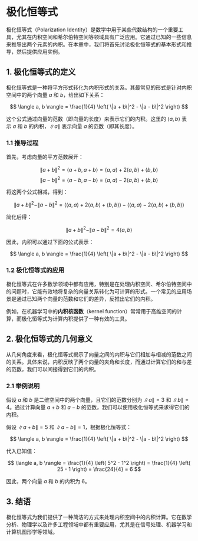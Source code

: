 # 极化恒等式

极化恒等式（Polarization Identity）是数学中用于某些代数结构的一个重要工具，尤其在内积空间和希尔伯特空间等领域具有广泛应用。它通过已知的一些信息来推导出两个元素的内积。在本章中，我们将首先讨论极化恒等式的基本形式和推导，然后提供应用实例。

## 1. 极化恒等式的定义

极化恒等式是一种将平方形式转化为内积形式的关系。其最常见的形式是针对内积空间中的两个向量 $a$ 和 $b$，给出如下关系：

$$
\langle a, b \rangle = \frac{1}{4} \left( \|a + b\|^2 - \|a - b\|^2 \right)
$$

这个公式通过向量的范数（即向量的长度）来表示它们的内积。这里的 $\langle a, b \rangle$ 表示 $a$ 和 $b$ 的内积，$\|a\|$ 表示向量 $a$ 的范数（即其长度）。

### 1.1 推导过程

首先，考虑向量的平方范数展开：

$$
\| a + b \|^2 = \langle a + b, a + b \rangle = \langle a, a \rangle + 2 \langle a, b \rangle + \langle b, b \rangle
$$
$$
\| a - b \|^2 = \langle a - b, a - b \rangle = \langle a, a \rangle - 2 \langle a, b \rangle + \langle b, b \rangle
$$

将这两个公式相减，得到：

$$
\| a + b \|^2 - \| a - b \|^2 = \left( \langle a, a \rangle + 2 \langle a, b \rangle + \langle b, b \rangle \right) - \left( \langle a, a \rangle - 2 \langle a, b \rangle + \langle b, b \rangle \right)
$$

简化后得：

$$
\| a + b \|^2 - \| a - b \|^2 = 4 \langle a, b \rangle
$$

因此，内积可以通过下面的公式表示：

$$
\langle a, b \rangle = \frac{1}{4} \left( \|a + b\|^2 - \|a - b\|^2 \right)
$$

### 1.2 极化恒等式的应用

极化恒等式在许多数学领域中都有应用，特别是在处理内积空间、希尔伯特空间中的问题时，它能有效地将复杂的向量关系转化为可计算的形式。一个常见的应用场景是通过已知两个向量的范数和它们的差异，反推出它们的内积。

例如，在机器学习中的**内积核函数**（kernel function）常常用于高维空间的计算，而极化恒等式为计算内积提供了一种有效的工具。

## 2. 极化恒等式的几何意义

从几何角度来看，极化恒等式揭示了向量之间的内积与它们相加与相减的范数之间的关系。具体来说，内积反映了两个向量的夹角和长度，而通过计算它们的和与差的范数，我们可以间接得到它们的内积。

### 2.1 举例说明

假设 $a$ 和 $b$ 是二维空间中的两个向量，且它们的范数分别为 $\|a\| = 3$ 和 $\|b\| = 4$。通过计算向量 $a+b$ 和 $a-b$ 的范数，我们可以使用极化恒等式来求得它们的内积。

假设 $\|a+b\| = 5$ 和 $\|a-b\| = 1$，根据极化恒等式：

$$
\langle a, b \rangle = \frac{1}{4} \left( \|a + b\|^2 - \|a - b\|^2 \right)
$$

代入已知值：

$$
\langle a, b \rangle = \frac{1}{4} \left( 5^2 - 1^2 \right) = \frac{1}{4} \left( 25 - 1 \right) = \frac{24}{4} = 6
$$

因此，两个向量 $a$ 和 $b$ 的内积为 6。

## 3. 结语

极化恒等式为我们提供了一种简洁的方式来处理内积空间中的内积计算。它在数学分析、物理学以及许多工程领域中都有重要应用，尤其是在信号处理、机器学习和计算机图形学等领域。
